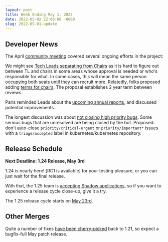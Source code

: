 ```yaml
---
layout: post
title: Week Ending May 1, 2022
date: 2022-05-02 22:00:00 -0000
slug: 2022-05-01-update
---
```


## Developer News

The April [community meeting](http://bit.ly/k8scommunity) covered several ongoing efforts in the project:

We might see [Tech Leads separating from Chairs](https://github.com/kubernetes/community/issues/5890) as it is hard to figure out between TL and chairs in some areas whose approval is needed or who's responsible for what. In some cases, this will mean the same person occupying both seats until they can recruit more. Relatedly, folks proposed adding [terms for chairs](https://github.com/kubernetes/community/issues/5886). The proposal establishes 2 year term between reviews.

Paris reminded Leads about the [upcoming annual reports](https://github.com/kubernetes/steering/issues/238), and discussed potential improvements.

The longest discussion was about [not closing high priority bugs](https://github.com/kubernetes/test-infra/issues/25967). Some serious bugs that are unresolved are being closed by the bot. Proposed: don't auto-close `priority/critical-urgent` or `priority/important*` issues with a `triage/accepted` label in kubernetes/kubernetes repository. 

## Release Schedule

**Next Deadline: 1.24 Release, May 3rd**

1.24 is nearly here! [RC1 is available] for your testing pleasure, or you can just wait for the final release.

With that, the 1.25 team is [accepting Shadow applications](https://forms.gle/X9R3SjToUyb5BqAi9), so if you want to experience a release cycle close-up, give it a try.

The 1.25 release cycle starts on [May 23rd](https://github.com/kubernetes/sig-release/tree/master/releases/release-1.25).

## Other Merges

Quite a number of fixes [have been cherry-picked]() back to 1.21, so expect a bugfix-full May patch release.
